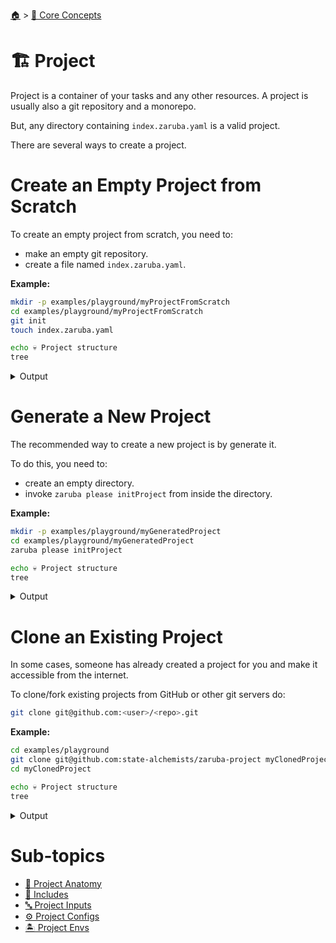<!--startTocHeader-->
[🏠](../../README.md) > [🧠 Core Concepts](../README.md)
# 🏗️ Project
<!--endTocHeader-->

Project is a container of your tasks and any other resources. A project is usually also a git repository and a monorepo.

But, any directory containing `index.zaruba.yaml` is a valid project.

There are several ways to create a project.

# Create an Empty Project from Scratch

To create an empty project from scratch, you need to:

* make an empty git repository.
* create a file named `index.zaruba.yaml`.

__Example:__

<!--startCode-->
```bash
mkdir -p examples/playground/myProjectFromScratch
cd examples/playground/myProjectFromScratch
git init
touch index.zaruba.yaml

echo 💀 Project structure
tree
```
 
<details>
<summary>Output</summary>
 
```````
Initialized empty Git repository in /home/gofrendi/zaruba/docs/examples/playground/myProjectFromScratch/.git/
💀 Project structure
.
└── index.zaruba.yaml

0 directories, 1 file
```````
</details>
<!--endCode-->

# Generate a New Project

The recommended way to create a new project is by generate it.

To do this, you need to:

* create an empty directory.
* invoke `zaruba please initProject` from inside the directory.

__Example:__

<!--startCode-->
```bash
mkdir -p examples/playground/myGeneratedProject
cd examples/playground/myGeneratedProject
zaruba please initProject

echo 💀 Project structure
tree
```
 
<details>
<summary>Output</summary>
 
```````
💀 🔎 Job Starting...
         Elapsed Time: 1.938µs
         Current Time: 07:53:32
💀 🏁 Run 🚧 'initProject' command on /home/gofrendi/zaruba/docs/examples/playground/myGeneratedProject
💀    🚀 initProject          🚧 07:53:32.096 Initialized empty Git repository in /home/gofrendi/zaruba/docs/examples/playground/myGeneratedProject/.git/
💀    🚀 initProject          🚧 07:53:32.104 🎉🎉🎉
💀    🚀 initProject          🚧 07:53:32.104 Project created
💀 🎉 Successfully running 🚧 'initProject' command
💀 🔎 Job Running...
         Elapsed Time: 122.15597ms
         Current Time: 07:53:32
💀 🎉 🎉🎉🎉🎉🎉🎉🎉🎉🎉🎉🎉
💀 🎉 Job Complete!!! 🎉🎉🎉
💀 🔥 Terminating
💀 🔎 Job Ended...
         Elapsed Time: 323.588603ms
         Current Time: 07:53:32
zaruba please initProject  
💀 Project structure
.
├── default.values.yaml
└── index.zaruba.yaml

0 directories, 2 files
```````
</details>
<!--endCode-->

# Clone an Existing Project

In some cases, someone has already created a project for you and make it accessible from the internet.

To clone/fork existing projects from GitHub or other git servers do:

```bash
git clone git@github.com:<user>/<repo>.git
```

__Example:__

<!--startCode-->
```bash
cd examples/playground
git clone git@github.com:state-alchemists/zaruba-project myClonedProject
cd myClonedProject

echo 💀 Project structure
tree
```
 
<details>
<summary>Output</summary>
 
```````
Cloning into 'myClonedProject'...
💀 Project structure
.
├── default.values.yaml
└── index.zaruba.yaml

0 directories, 2 files
```````
</details>
<!--endCode-->

<!--startTocSubTopic-->
# Sub-topics
* [🧬 Project Anatomy](project-anatomy.md)
* [🧳 Includes](includes.md)
* [🔤 Project Inputs](project-inputs.md)
* [⚙️ Project Configs](project-configs.md)
* [🏝️ Project Envs](project-envs.md)
<!--endTocSubTopic-->